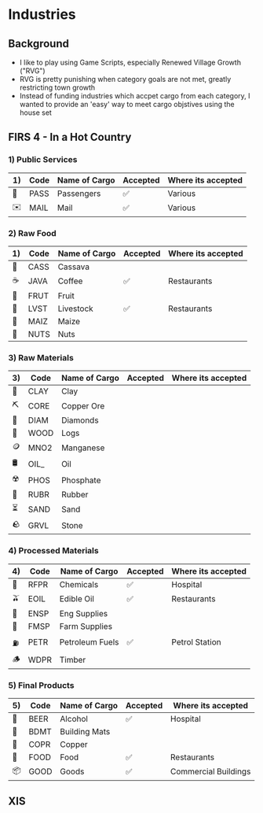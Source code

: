 # Industries

## Background
* I like to play using Game Scripts, especially Renewed Village Growth ("RVG")
* RVG is pretty punishing when category goals are not met, greatly restricting town growth
* Instead of funding industries which accpet cargo from each category, I wanted to provide an 'easy' way to meet cargo objstives using the house set

## FIRS 4 - In a Hot Country

### 1) Public Services
|1) | Code | Name of Cargo | Accepted | Where its accepted |
| --- | --- | --- | --- | --- |
| 👫 | PASS | Passengers | ✅ | Various |
|✉️ | MAIL | Mail | ✅ | Various |

### 2) Raw Food
| 1) | Code | Name of Cargo | Accepted | Where its accepted |
| --- | --- | --- | --- | --- |
| 🥔 | CASS | Cassava | | |
| ☕️ | JAVA | Coffee | ✅ | Restaurants |
| 🍎 | FRUT | Fruit | | |
| 🥩 | LVST | Livestock | ✅ | Restaurants |
| 🌽 | MAIZ| Maize | | |
|🥜 | NUTS | Nuts | | |

### 3) Raw Materials
| 3) | Code | Name of Cargo| Accepted | Where its accepted |
| --- | --- | --- | --- | --- |
| 🥣 | CLAY | Clay  | | |
| ⛏ | CORE | Copper Ore| | |
| 💎 | DIAM | Diamonds | | |
| 🌴 | WOOD | Logs | | |
| 🪙 | MNO2| Manganese | | |
| 🛢 | OIL_| Oil | | | 
| ☢️ | PHOS | Phosphate | | |
| 🧽 | RUBR | Rubber | | |
| ⏳ | SAND | Sand | | |
| 🪨 | GRVL | Stone| | |

### 4) Processed Materials
| 4) | Code | Name of Cargo | Accepted | Where its accepted |
| --- | --- | --- | --- | --- |
| 🧪 | RFPR | Chemicals  | ✅ | Hospital |
| 🫒 | EOIL | Edible Oil | ✅ | Restaurants |
| 🔧 | ENSP | Eng Supplies | | |
| 🚜 | FMSP | Farm Supplies | | |
| ⛽️ | PETR | Petroleum Fuels| ✅ | Petrol Station |
| 🪵 | WDPR | Timber | | |

### 5) Final Products
| 5) | Code | Name of Cargo | Accepted | Where its accepted |
| --- | --- | --- | --- | --- |
| 🍺 | BEER | Alcohol  | ✅ | Hospital |
| 🧱 | BDMT | Building Mats | | |
| 🔌 | COPR | Copper | | |
| 🍲 | FOOD | Food | ✅ | Restaurants |
| 📦 | GOOD | Goods| ✅ | Commercial Buildings |


## XIS

